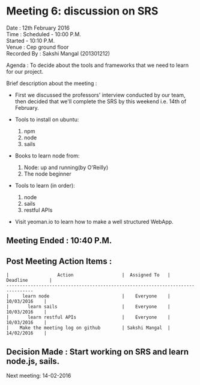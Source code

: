 Meeting 6: discussion on SRS
===============================

Date : 12th February 2016  
Time : Scheduled - 10:00 P.M.  
       Started   - 10:10 P.M.  
Venue : Cep ground floor  
Recorded By : Sakshi Mangal  (201301212)


Agenda : To decide about the tools and frameworks that we need to learn for our project.

Brief description about the meeting :

- First we discussed the professors' interview conducted by our team, then decided that we'll complete the SRS by this weekend i.e. 14th of February.

- Tools to install on ubuntu:
  1. npm
  2. node
  3. sails


- Books to learn node from:

  1. Node: up and running(by O'Reilly)
  2. The node beginner


- Tools to learn (in order):

  1. node
  2. sails
  3. restful APIs


- Visit yeoman.io to learn how to make a well structured WebApp.

 Meeting Ended :	10:40 P.M.
------------------------------------------------------------------------------------------------------------------------------------------------------------------
Post Meeting Action Items :
---------------------------

    |                  Action                  |  Assigned To   |  Deadline        |  
    --------------------------------------------------------------------------------
    |     learn node                           |    Everyone    |    10/03/2016    |  
    |       learn sails                        |    Everyone    |    10/03/2016    |  
    |       learn restful APIs                 |    Everyone    |    10/03/2016    |   
    |    Make the meeting log on github        | Sakshi Mangal  |    14/02/2016    |  


Decision Made : Start working on SRS and learn node.js, sails.
-----------------------------------------------------------------------------------------------------------------------------------------------------------------

Next meeting: 14-02-2016   
